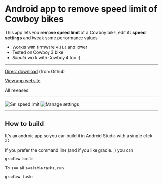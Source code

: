 # Android app to remove speed limit of Cowboy bikes

This app lets you **remove speed limit** of a Cowboy bike, edit its  **speed settings** and tweak some performance values. 

 - Workis with firmware 4.11.3 and lower
 - Tested on Cowboy 3 bike
 - *Should* work with Cowboy 4 too :)

---

[Direct download](https://github.com/hackboyMcHack/bronco/releases/download/version5/BroncoUnleashed50.apk) (from Github)

[View app website](https://hackboymchack.github.io/bronco/)

[All releases](https://github.com/hackboyMcHack/bronco/releases)

---

![Set speed limit](https://hackboymchack.github.io/bronco/files/30-speedsetting.png) ![Manage settings](https://hackboymchack.github.io/bronco/files/30-settings.png)

---

## How to build

It's an android app so you can build it in Android Studio with a single click. :D

If you prefer the command line (and if you like gradle...) you can

    gradlew build

To see all available tasks, run

    gradlew tasks
